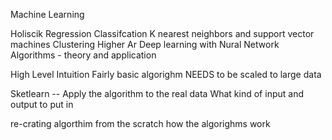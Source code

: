 
Machine Learning 

Holiscik 
Regression
Classifcation K nearest neighbors and support vector machines 
Clustering Higher Ar
Deep learning with Nural Network 
Algorithms - theory and application 

High Level Intuition
Fairly basic algorighm NEEDS to be scaled to large data

Sketlearn -- 
Apply the algorithm to the real data
What kind of input and output to put in

re-crating algorthim from the scratch 
how the algorighms work


